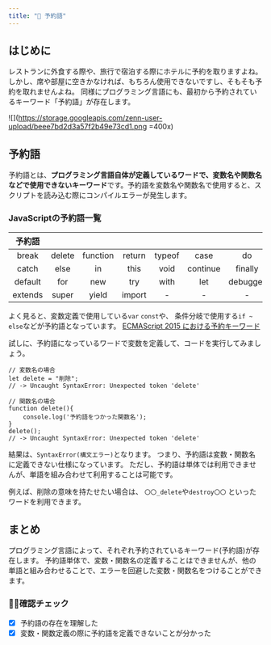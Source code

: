 ```yaml
---
title: "🔰 予約語"
---
```


## はじめに
レストランに外食する際や、旅行で宿泊する際にホテルに予約を取りますよね。
しかし、席や部屋に空きかなければ、もちろん使用できないですし、そもそも予約を取れませんよね。
同様にプログラミング言語にも、最初から予約されているキーワード「予約語」が存在します。

![](https://storage.googleapis.com/zenn-user-upload/beee7bd2d3a57f2b49e73cd1.png =400x)

## 予約語
予約語とは、**プログラミング言語自体が定義しているワードで、変数名や関数名などで使用できないキーワード**です。予約語を変数名や関数名で使用すると、スクリプトを読み込む際にコンパイルエラーが発生します。

### JavaScriptの予約語一覧
|予約語||||||||||
|:--:|:--:|:--:|:--:|:--:|:--:|:--:|:--:|:--:|:--:|
| break | delete | function | return | typeof | case | do | if |switch | var |
| catch | else | in | this | void | continue | finally | instanceof | throw | while |
|default | for | new | try | with | let | debugger | const | export | class |
| extends | super | yield | import | - | - | - | - | - | - |

よく見ると、変数定義で使用している`var` `const`や、
条件分岐で使用する`if ~ else`などが予約語となっています。
[ECMAScript 2015 における予約キーワード](https://developer.mozilla.org/ja/docs/Web/JavaScript/Reference/Lexical_grammar#keywords)

試しに、予約語になっているワードで変数を定義して、コードを実行してみましょう。

```js:予約語を使用した宣言(NG例)
// 変数名の場合
let delete = "削除";
// -> Uncaught SyntaxError: Unexpected token 'delete'

// 関数名の場合
function delete(){
    console.log('予約語をつかった関数名');
}
delete();
// -> Uncaught SyntaxError: Unexpected token 'delete'
```

結果は、`SyntaxError(構文エラー)`となります。
つまり、予約語は変数・関数名に定義できない仕様になっています。
ただし、予約語は単体では利用できませんが、単語を組み合わせて利用することは可能です。

例えば、削除の意味を持たせたい場合は、
`〇〇_delete`や`destroy〇〇` といったワードを利用できます。

## まとめ
プログラミング言語によって、それぞれ予約されているキーワード(予約語)が存在します。
予約語単体で、変数・関数名の定義することはできませんが、他の単語と組み合わせることで、エラーを回避した変数・関数名をつけることができます。

### 🧑‍💻確認チェック
- [x] 予約語の存在を理解した
- [x] 変数・関数定義の際に予約語を定義できないことが分かった